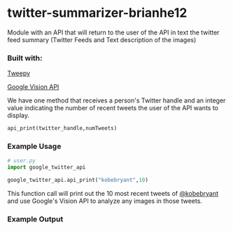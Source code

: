 # twitter-summarizer-brianhe12
Module with an API that will return to the user of the API in text the twitter feed summary (Twitter Feeds and Text description of the images)

### Built with:

[Tweepy](http://docs.tweepy.org/en/latest/#)

[Google Vision API](https://cloud.google.com/vision)

We have one method that receives a person's Twitter handle and an integer value indicating the number of recent tweets the user of the API wants to display.
```python
api_print(twitter_handle,numTweets)
```
### Example Usage
```python
# user.py
import google_twitter_api 

google_twitter_api.api_print("kobebryant",10)
```
This function call will print out the 10 most recent tweets of [@kobebryant](https://twitter.com/kobebryant) and use Google's Vision API to analyze any images in those tweets.

### Example Output
